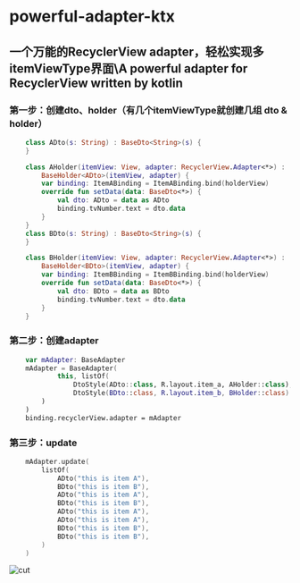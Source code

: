 # powerful-adapter-ktx
## 一个万能的RecyclerView adapter，轻松实现多itemViewType界面\A powerful adapter for RecyclerView written by kotlin
### 第一步：创建dto、holder（有几个itemViewType就创建几组 dto & holder）
```kotlin
    class ADto(s: String) : BaseDto<String>(s) {
    }

    class AHolder(itemView: View, adapter: RecyclerView.Adapter<*>) :
        BaseHolder<ADto>(itemView, adapter) {
        var binding: ItemABinding = ItemABinding.bind(holderView)
        override fun setData(data: BaseDto<*>) {
            val dto: ADto = data as ADto
            binding.tvNumber.text = dto.data
        }
    }
    class BDto(s: String) : BaseDto<String>(s) {
    }

    class BHolder(itemView: View, adapter: RecyclerView.Adapter<*>) :
        BaseHolder<BDto>(itemView, adapter) {
        var binding: ItemBBinding = ItemBBinding.bind(holderView)
        override fun setData(data: BaseDto<*>) {
            val dto: BDto = data as BDto
            binding.tvNumber.text = dto.data
        }
    }
```
### 第二步：创建adapter
```kotlin
    var mAdapter: BaseAdapter
    mAdapter = BaseAdapter(
            this, listOf(
                DtoStyle(ADto::class, R.layout.item_a, AHolder::class),
                DtoStyle(BDto::class, R.layout.item_b, BHolder::class)
        )
    )
    binding.recyclerView.adapter = mAdapter
```
### 第三步：update
```kotlin
    mAdapter.update(
        listOf(
            ADto("this is item A"),
            BDto("this is item B"),
            ADto("this is item A"),
            BDto("this is item B"),
            ADto("this is item A"),
            ADto("this is item A"),
            BDto("this is item B"),
            BDto("this is item B"),
        )
    )
```
![cut](https://user-images.githubusercontent.com/10667734/131433679-4427d31c-e30d-45ab-86be-7ad5e234c8bf.jpg)
